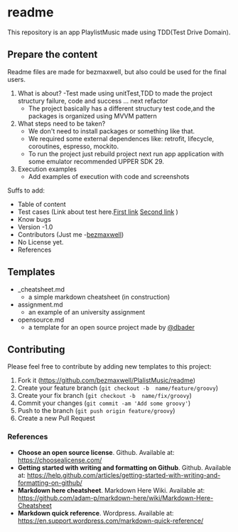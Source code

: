 # readme

This repository is an app PlaylistMusic made using TDD(Test Drive Domain).


## Prepare the content

Readme files are made for bezmaxwell, but also could be used for the final users.

1. What is about?
    -Test made using unitTest,TDD to made the project structury failure, code and success ... next refactor
    - The project basically has a different structury test code,and the packages is organized using MVVM pattern
2. What steps need to be taken?
    - We don't need to install packages or something like that.
    - We required some external dependences like: retrofit, lifecycle, coroutines, espresso, mockito.
    - To run the project just rebuild project next run app application with some emulator recommended UPPER SDK 29.
3. Execution examples
    - Add examples of execution with code and screenshots

Suffs to add:

- Table of content
- Test cases (Link about test here.[First link](https://github.com/bezmaxwell/PlaylistMusic/tree/release/groovy/app/src/androidTest/java/com/example/groovy) [Second link](https://github.com/bezmaxwell/PlaylistMusic/tree/release/groovy/app/src/test/java/com/example/groovy) )
- Know bugs 
- Version -1.0
- Contributors (Just me -[bezmaxwell](https://github.com/bezmaxwell))
- No License yet.
- References

## Templates

- _cheatsheet.md
    - a simple markdown cheatsheet (in construction)
- assignment.md
    - an example of an university assignment  
- opensource.md
    - a template for an open source project made by [@dbader](https://github.com/dbader)

## Contributing

Please feel free to contribute by adding new templates to this project:

1. Fork it (<https://github.com/bezmaxwell/PlalistMusic/readme>)
2. Create your feature branch (`git checkout -b  name/feature/groovy`)
3. Create your fix branch (`git checkout -b  name/fix/groovy`)
4. Commit your changes (`git commit -am 'Add some groovy'`)
5. Push to the branch (`git push origin feature/groovy`)
6. Create a new Pull Request


### References

- **Choose an open source license**. Github. Available at: https://choosealicense.com/
- **Getting started with writing and formatting on Github**. Github. Available at: https://help.github.com/articles/getting-started-with-writing-and-formatting-on-github/
- **Markdown here cheatsheet**. Markdown Here Wiki. Available at: https://github.com/adam-p/markdown-here/wiki/Markdown-Here-Cheatsheet
- **Markdown quick reference**. Wordpress. Available at: https://en.support.wordpress.com/markdown-quick-reference/
